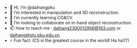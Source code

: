 - 👋 Hi, I’m @daihangpku
- 👀 I’m interested in manipulation and 3D reconstruction.
- 🌱 I’m currently learning CG&CV.
- 💞️ I’m looking to collaborate on in-hand object reconstruction.
- 📫 How to reach me : daihang2300012956@163.com or daihang@stu.pku.edu.cn
- ⚡ Fun fact: ICS is the greatest course in the world! Ha ha!(?)

<!---
daihangpku/daihangpku is a ✨ special ✨ repository because its `README.md` (this file) appears on your GitHub profile.
You can click the Preview link to take a look at your changes.
--->
